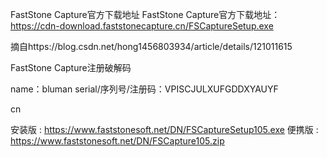 FastStone Capture官方下载地址
FastStone Capture官方下载地址：https://cdn-download.faststonecapture.cn/FSCaptureSetup.exe

 


 摘自https://blog.csdn.net/hong1456803934/article/details/121011615

FastStone Capture注册破解码

name：bluman
serial/序列号/注册码：VPISCJULXUFGDDXYAUYF

cn 

安装版 :  https://www.faststonesoft.net/DN/FSCaptureSetup105.exe
便携版 :  https://www.faststonesoft.net/DN/FSCapture105.zip
